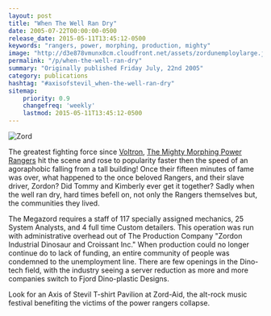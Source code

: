 ```yaml
---
layout: post
title: "When The Well Ran Dry"
date: 2005-07-22T00:00:00-0500
release_date: 2015-05-11T13:45:12-0500
keywords: "rangers, power, morphing, production, mighty"
image: "http://d3e878vmunx8cm.cloudfront.net/assets/zordunemploylarge.jpg"
permalink: "/p/when-the-well-ran-dry"
summary: "Originally published Friday July, 22nd 2005"
category: publications
hashtag: "#axisofstevil_when-the-well-ran-dry"
sitemap:
    priority: 0.9
    changefreq: 'weekly'
    lastmod: 2015-05-11T13:45:12-0500
---
```


[id_1]: http://d3e878vmunx8cm.cloudfront.net/assets/zordunemploylarge.jpg "Zord"
![Zord][id_1]

The greatest fighting force since [Voltron](http://www.voltronforce.com/ "Voltron"), [The Mighty Morphing Power Rangers](http://www.answers.com/topic/power-rangers "The Mighty Morphing Power Rangers") hit the scene and rose to popularity faster then the speed of an agoraphobic falling from a tall building! Once their fifteen minutes of fame was over, what happened to the once beloved Rangers, and their slave driver, Zordon? Did Tommy and Kimberly ever get it together? Sadly when the well ran dry, hard times befell on, not only the Rangers themselves but, the communities they lived.

The Megazord requires a staff of 117 specially assigned mechanics, 25 System Analysts, and 4 full time Custom detailers. This operation was run with administrative overhead out of The Production Company "Zordon Industrial Dinosaur and Croissant Inc." When production could no longer continue do to lack of funding, an entire community of people was condemned to the unemployment line. There are few openings in the Dino-tech field, with the industry seeing a server reduction as more and more companies switch to Fjord Dino-plastic Designs.

Look for an Axis of Stevil T-shirt Pavilion at Zord-Aid, the alt-rock music festival benefiting the victims of the power rangers collapse.
